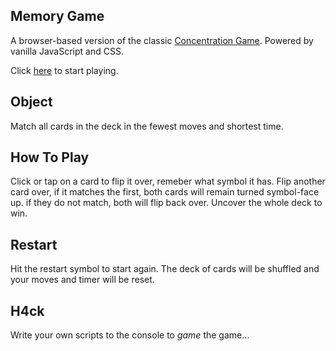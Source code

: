 ## Memory Game

A browser-based version of the classic [Concentration Game](https://en.wikipedia.org/wiki/Concentration_(game)). Powered by vanilla JavaScript and CSS.

Click [here](https://stasiulek.github.io/memory-game/) to start playing.

## Object

Match all cards in the deck in the fewest moves and shortest time.

## How To Play

Click or tap on a card to flip it over, remeber what symbol it has. Flip another card over, if it matches the first, both cards will remain turned symbol-face up. if they do not match, both will flip back over. Uncover the whole deck to win.

## Restart

Hit the restart symbol to start again. The deck of cards will be shuffled and your moves and timer will be reset.

## H4ck

Write your own scripts to the console to <em>game</em> the game...



